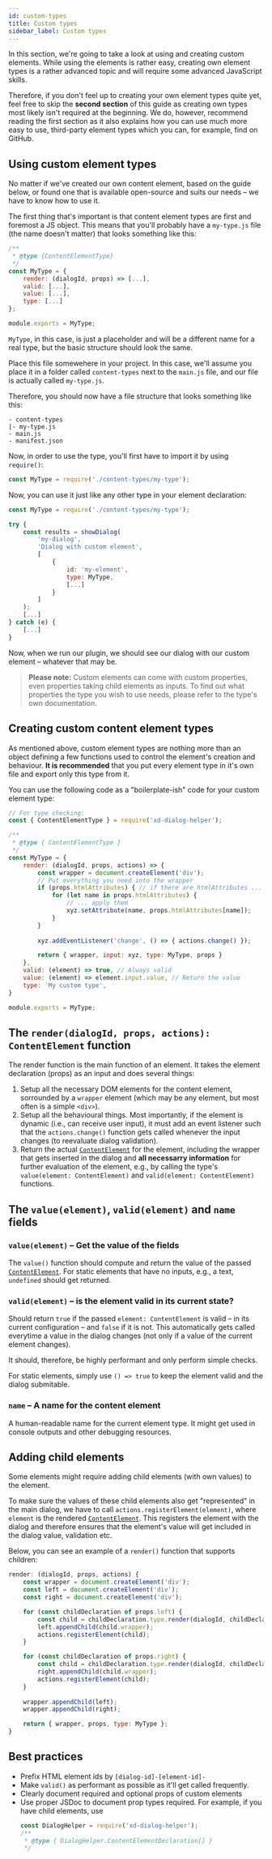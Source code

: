 ```yaml
---
id: custom-types
title: Custom types
sidebar_label: Custom types
---
```


In this section, we're going to take a look at using and creating custom elements. While 
using the elements is rather easy, creating own element types is a rather advanced topic 
and will require some advanced JavaScript skills. 

Therefore, if you don't feel up to creating your own element types quite yet, feel free to skip the **second section** of this guide as creating own types most likely isn't required at the beginning. We do, however, recommend reading the first section as it also explains how you can use much more easy to use, third-party element types which you can, for example, find on GitHub.

## Using custom element types
No matter if we've created our own content element, based on the guide below, or found one
that is available open-source and suits our needs – we have to know how to use it.

The first thing that's important is that content element types are first and foremost a JS
object. This means that you'll probably have a `my-type.js` file (the name doesn't matter)
that looks something like this:

```js
/**
 * @type {ContentElementType}
 */
const MyType = {
    render: (dialogId, props) => [...],
    valid: [...],
    value: [...],
    type: [...]
};

module.exports = MyType;
```

`MyType`, in this case, is just a placeholder and will be a different name for a real type,
but the basic structure should look the same.

Place this file somewehere in your project. In this case, we'll assume you place it in a
folder called `content-types` next to the `main.js` file, and our file is actually called
`my-type.js`.

Therefore, you should now have a file structure that looks something like this:
```
- content-types
|- my-type.js
- main.js
- manifest.json
```

Now, in order to use the type, you'll first have to import it by using `require()`:
```js
const MyType = require('./content-types/my-type');
```

Now, you can use it just like any other type in your element declaration:

```js
const MyType = require('./content-types/my-type');

try {
	const results = showDialog(
		'my-dialog',
		'Dialog with custom element',
		[
			{
				id: 'my-element',
				type: MyType,
				[...]
			}
		]
	);
	[...]
} catch (e) {
	[...]
}
```

Now, when we run our plugin, we should see our dialog with our custom element – whatever
that may be.

> **Please note:**
> Custom elements can come with custom properties, even properties taking child elements as
> inputs. To find out what properties the type you wish to use needs, please refer to the
> type's own documentation.

## Creating custom content element types
As mentioned above, custom element types are nothing more than an object defining a few
functions used to control the element's creation and behaviour. **It is recommended** that 
you put every element type in it's own file and export only this type from it.

You can use the following code as a "boilerplate-ish" code for your custom element type:

```js
// For type checking:
const { ContentElementType } = require('xd-dialog-helper');

/**
 * @type { ContentElementType }
 */
const MyType = {
	render: (dialogId, props, actions) => {
		const wrapper = document.createElement('div');
		// Put everything you need into the wrapper
		if (props.htmlAttributes) { // if there are htmlAttributes ...
			for (let name in props.htmlAttributes) {
				// ... apply them
				xyz.setAttribute(name, props.htmlAttributes[name]);
			}
		}
		
		xyz.addEventListener('change', () => { actions.change() });

		return { wrapper, input: xyz, type: MyType, props }
	},
	valid: (element) => true, // Always valid
	value: (element) => element.input.value, // Return the value
	type: 'My custom type',
}

module.exports = MyType;
```

## The `render(dialogId, props, actions): ContentElement` function
The render function is the main function of an element. It takes the element declaration
(props) as an input and does several things:

1. Setup all the necessary DOM elements for the content element, sorrounded by a `wrapper` element (which may be any element, but most often is a simple `<div>`).
2. Setup all the behavioural things. Most importantly, if the element is dynamic (i.e., can receive user input), it must add an event listener such that the `actions.change()` function gets called whenever the input changes (to reevaluate dialog validation).
3. Return the actual [`ContentElement`](reference--ContentElement.html) for the element, including the wrapper that gets inserted in the dialog and **all necessarry information** for further evaluation of the element, e.g., by calling the type's `value(element: ContentElement)` and `valid(element: ContentElement)` functions.

## The `value(element)`, `valid(element)` and `name` fields
### `value(element)` – Get the value of the fields
The `value()` function should compute and return the value of the passed [`ContentElement`](reference--ContentElement.html). For static elements that have no inputs, e.g., a text, `undefined` should get returned.

### `valid(element)` – is the element valid in its current state?
Should return `true` if the passed `element: ContentElement` is valid – in its current configuration – and `false` if it is not. This automatically gets called everytime a value in the dialog changes (not only if a value of the current element changes). 

It should, therefore, be highly performant and only perform simple checks.

For static elements, simply use `() => true` to keep the element valid and the dialog submitable.

### `name` – A name for the content element
A human-readable name for the current element type. It might get used in console outputs and other debugging resources.

## Adding child elements
Some elements might require adding child elements (with own values) to the element.

To make sure the values of these child elements also get "represented" in the main dialog, we have to call `actions.registerElement(element)`, where `element` is the rendered [`ContentElement`](reference--ContentElement.html). This registers the element with the dialog and therefore ensures that the element's value will get included in the dialog value, validation etc.

Below, you can see an example of a `render()` function that supports children:

```js
render: (dialogId, props, actions) {
	const wrapper = document.createElement('div');
	const left = document.createElement('div');
	const right = document.createElement('div');

	for (const childDeclaration of props.left) {
		const child = childDeclaration.type.render(dialogId, childDeclaration, actions);
		left.appendChild(child.wrapper);
		actions.registerElement(child);
	}

	for (const childDeclaration of props.right) {
		const child = childDeclaration.type.render(dialogId, childDeclaration, actions);
		right.appendChild(child.wrapper);
		actions.registerElement(child);
	}
	
	wrapper.appendChild(left);
	wrapper.appendChild(right);

	return { wrapper, props, type: MyType };
}
```

## Best practices
- Prefix HTML element ids by `[dialog-id]-[element-id]-`
- Make `valid()` as performant as possible as it'll get called frequently.
- Clearly document required and optional props of custom elements
- Use proper JSDoc to document prop types required. For example, if you have child elements, use
  ```js
  const DialogHelper = require('xd-dialog-helper');
  /**
   * @type { DialogHelper.ContentElementDeclaration[] }
   */
  ```
